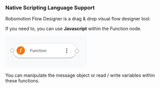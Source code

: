 ### Native Scripting Language Support

Robomotion Flow Designer is a drag & drop visual flow designer tool. 

If you need to, you can use **Javascript** within the Function node.

![Function Node](https://raw.githubusercontent.com/robomotionio/robomotion-tutorials/master/images/function-node.png)

You can manipulate the message object or read / write variables within these functions.
